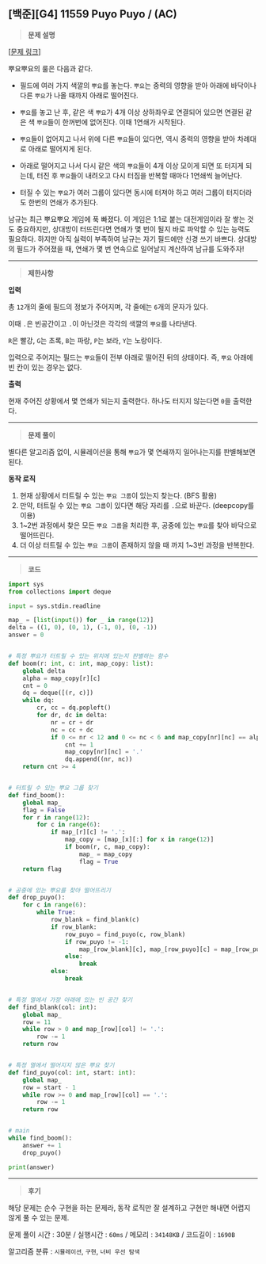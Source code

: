 [백준][G4] 11559 Puyo Puyo / (AC)
---
> **문제 설명**
>

[[문제 링크](https://www.acmicpc.net/problem/11559)]

뿌요뿌요의 룰은 다음과 같다.

- 필드에 여러 가지 색깔의 `뿌요`를 놓는다. `뿌요`는 중력의 영향을 받아 아래에 바닥이나 다른 `뿌요`가 나올 때까지 아래로 떨어진다.

- `뿌요`를 놓고 난 후, 같은 색 `뿌요`가 4개 이상 상하좌우로 연결되어 있으면 연결된 같은 색 `뿌요`들이 한꺼번에 없어진다. 이때 1연쇄가 시작된다.

- `뿌요`들이 없어지고 나서 위에 다른 `뿌요`들이 있다면, 역시 중력의 영향을 받아 차례대로 아래로 떨어지게 된다.

- 아래로 떨어지고 나서 다시 같은 색의 `뿌요`들이 4개 이상 모이게 되면 또 터지게 되는데, 터진 후 `뿌요`들이 내려오고 다시 터짐을 반복할 때마다 1연쇄씩 늘어난다.

- 터질 수 있는 `뿌요`가 여러 그룹이 있다면 동시에 터져야 하고 여러 그룹이 터지더라도 한번의 연쇄가 추가된다.

남규는 최근 뿌요뿌요 게임에 푹 빠졌다. 이 게임은 1:1로 붙는 대전게임이라 잘 쌓는 것도 중요하지만, 상대방이 터뜨린다면 연쇄가 몇 번이 될지 바로 파악할 수 있는 능력도 필요하다. 하지만 아직 실력이 부족하여 남규는 자기 필드에만 신경 쓰기 바쁘다. 상대방의 필드가 주어졌을 때, 연쇄가 몇 번 연속으로 일어날지 계산하여 남규를 도와주자!

---

> **제한사항**
>

**입력**

총 `12`개의 줄에 필드의 정보가 주어지며, 각 줄에는 `6`개의 문자가 있다.

이때 `.`은 빈공간이고 `.`이 아닌것은 각각의 색깔의 `뿌요`를 나타낸다.

`R`은 빨강, `G`는 초록, `B`는 파랑, `P`는 보라, `Y`는 노랑이다.

입력으로 주어지는 필드는 `뿌요`들이 전부 아래로 떨어진 뒤의 상태이다. 즉, `뿌요` 아래에 빈 칸이 있는 경우는 없다.

**출력**

현재 주어진 상황에서 몇 연쇄가 되는지 출력한다. 하나도 터지지 않는다면 `0`을 출력한다.

---

> **문제 풀이**

별다른 알고리즘 없이, 시뮬레이션을 통해 `뿌요`가 몇 연쇄까지 일어나는지를 판별해보면 된다.

**동작 로직**
1. 현재 상황에서 터트릴 수 있는 `뿌요 그룹`이 있는지 찾는다. (BFS 활용)
2. 만약, 터트릴 수 있는 `뿌요 그룹`이 있다면 해당 자리를 `.`으로 바꾼다. (deepcopy를 이용)
3. 1~2번 과정에서 찾은 모든 `뿌요 그룹`을 처리한 후, 공중에 있는 `뿌요`를 찾아 바닥으로 떨어뜨린다.
4. 더 이상 터트릴 수 있는 `뿌요 그룹`이 존재하지 않을 때 까지 1~3번 과정을 반복한다.

---

> **코드**
>

```python
import sys
from collections import deque

input = sys.stdin.readline

map_ = [list(input()) for _ in range(12)]
delta = ((1, 0), (0, 1), (-1, 0), (0, -1))
answer = 0


# 특정 뿌요가 터트릴 수 있는 위치에 있는지 판별하는 함수
def boom(r: int, c: int, map_copy: list):
    global delta
    alpha = map_copy[r][c]
    cnt = 0
    dq = deque([(r, c)])
    while dq:
        cr, cc = dq.popleft()
        for dr, dc in delta:
            nr = cr + dr
            nc = cc + dc
            if 0 <= nr < 12 and 0 <= nc < 6 and map_copy[nr][nc] == alpha:
                cnt += 1
                map_copy[nr][nc] = '.'
                dq.append((nr, nc))
    return cnt >= 4


# 터트릴 수 있는 뿌요 그룹 찾기
def find_boom():
    global map_
    flag = False
    for r in range(12):
        for c in range(6):
            if map_[r][c] != '.':
                map_copy = [map_[x][:] for x in range(12)]
                if boom(r, c, map_copy):
                    map_ = map_copy
                    flag = True
    return flag


# 공중에 있는 뿌요를 찾아 떨어뜨리기
def drop_puyo():
    for c in range(6):
        while True:
            row_blank = find_blank(c)
            if row_blank:
                row_puyo = find_puyo(c, row_blank)
                if row_puyo != -1:
                    map_[row_blank][c], map_[row_puyo][c] = map_[row_puyo][c], map_[row_blank][c]
                else:
                    break
            else:
                break


# 특정 열에서 가장 아래에 있는 빈 공간 찾기
def find_blank(col: int):
    global map_
    row = 11
    while row > 0 and map_[row][col] != '.':
        row -= 1
    return row


# 특정 열에서 떨어지지 않은 뿌요 찾기 
def find_puyo(col: int, start: int):
    global map_
    row = start - 1
    while row >= 0 and map_[row][col] == '.':
        row -= 1
    return row


# main
while find_boom():
    answer += 1
    drop_puyo()

print(answer)
```

---

> **후기**

해당 문제는 순수 구현을 하는 문제라, 동작 로직만 잘 설계하고 구현만 해내면 어렵지 않게 풀 수 있는 문제.  

문제 풀이 시간 : 30분 / 실행시간 : `60ms` / 메모리 : `34148KB` / 코드길이 : `1690B`

알고리즘 분류 : `시뮬레이션`, `구현`, `너비 우선 탐색`
